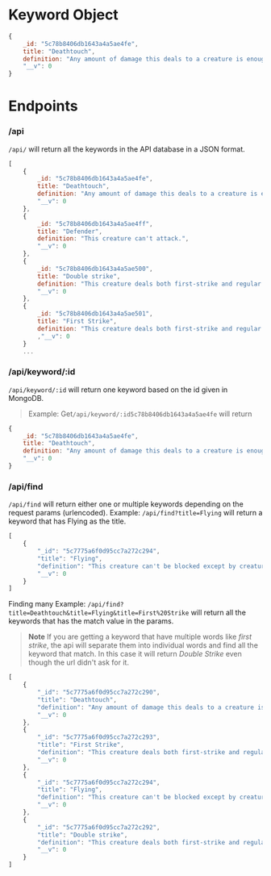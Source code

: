 # Keyword Object
``` javascript
{
    _id: "5c78b8406db1643a4a5ae4fe",
    title: "Deathtouch",
    definition: "Any amount of damage this deals to a creature is enough to destroy it.",
    "__v": 0
}
```

# Endpoints

### /api
`/api/` will return all the keywords in the API database in a JSON format.

``` javascript
[
    {
        _id: "5c78b8406db1643a4a5ae4fe",
        title: "Deathtouch",
        definition: "Any amount of damage this deals to a creature is enough to destroy it.",
        "__v": 0
    },
    {
        _id: "5c78b8406db1643a4a5ae4ff",
        title: "Defender",
        definition: "This creature can't attack.",
        "__v": 0
    },
    {
        _id: "5c78b8406db1643a4a5ae500",
        title: "Double strike",
        definition: "This creature deals both first-strike and regular combat damage.",
        "__v": 0
    },
    {
        _id: "5c78b8406db1643a4a5ae501",
        title: "First Strike",
        definition: "This creature deals both first-strike and regular combat damage."
        ,"__v": 0
    }
    ...
```

### /api/keyword/:id
`/api/keyword/:id` will return one keyword based on the id given in MongoDB.
> Example: Get`/api/keyword/:id5c78b8406db1643a4a5ae4fe` will return

``` javascript
{
    _id: "5c78b8406db1643a4a5ae4fe",
    title: "Deathtouch",
    definition: "Any amount of damage this deals to a creature is enough to destroy it.",
    "__v": 0
}
```

### /api/find
`/api/find` will return either one or multiple keywords depending on the request params (urlencoded).
Example: `/api/find?title=Flying` will return a keyword that has Flying as the title.

``` javascript
[
    {
        "_id": "5c7775a6f0d95cc7a272c294",
        "title": "Flying",
        "definition": "This creature can't be blocked except by creatures with flying and/or reach.",
        "__v": 0
    }
]
```

Finding many
Example: `/api/find?title=Deathtouch&title=Flying&title=First%20Strike` will return all the keywords that has the match value in the params.
> **Note** If you are getting a keyword that have multiple words like *first strike*, the api will separate them into individual words and find all the keyword that match.
In this case it will return *Double Strike* even though the url didn't ask for it.

``` javascript
[
    {
        "_id": "5c7775a6f0d95cc7a272c290",
        "title": "Deathtouch",
        "definition": "Any amount of damage this deals to a creature is enough to destroy it.",
        "__v": 0
    },
    {
        "_id": "5c7775a6f0d95cc7a272c293",
        "title": "First Strike",
        "definition": "This creature deals both first-strike and regular combat damage.",
        "__v": 0
    },
    {
        "_id": "5c7775a6f0d95cc7a272c294",
        "title": "Flying",
        "definition": "This creature can't be blocked except by creatures with flying and/or reach.",
        "__v": 0
    },
    {
        "_id": "5c7775a6f0d95cc7a272c292",
        "title": "Double strike",
        "definition": "This creature deals both first-strike and regular combat damage.",
        "__v": 0
    }
]

```
